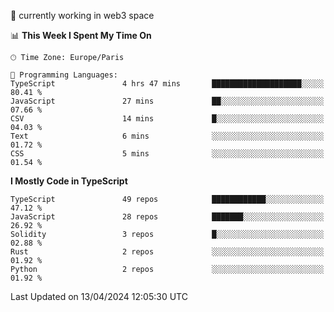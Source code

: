 🔭 currently working in web3 space

<!--START_SECTION:waka-->
📊 **This Week I Spent My Time On** 

```text
🕑︎ Time Zone: Europe/Paris

💬 Programming Languages: 
TypeScript               4 hrs 47 mins       ████████████████████░░░░░   80.41 % 
JavaScript               27 mins             ██░░░░░░░░░░░░░░░░░░░░░░░   07.66 % 
CSV                      14 mins             █░░░░░░░░░░░░░░░░░░░░░░░░   04.03 % 
Text                     6 mins              ░░░░░░░░░░░░░░░░░░░░░░░░░   01.72 % 
CSS                      5 mins              ░░░░░░░░░░░░░░░░░░░░░░░░░   01.54 % 
```

**I Mostly Code in TypeScript** 

```text
TypeScript               49 repos            ████████████░░░░░░░░░░░░░   47.12 % 
JavaScript               28 repos            ███████░░░░░░░░░░░░░░░░░░   26.92 % 
Solidity                 3 repos             █░░░░░░░░░░░░░░░░░░░░░░░░   02.88 % 
Rust                     2 repos             ░░░░░░░░░░░░░░░░░░░░░░░░░   01.92 % 
Python                   2 repos             ░░░░░░░░░░░░░░░░░░░░░░░░░   01.92 % 
```




 Last Updated on 13/04/2024 12:05:30 UTC
<!--END_SECTION:waka-->
